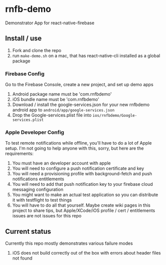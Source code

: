 # rnfb-demo

Demonstrator App for react-native-firebase

## Install / use

1. Fork and clone the repo
1. run `make-demo.sh` on a mac, that has react-native-cli installed as a global package

### Firebase Config

Go to the Firebase Console, create a new project, and set up demo apps

1. Android package name must be 'com.rnfbdemo'
1. iOS bundle name must be 'com.rnfbdemo'
1. Download / install the google-services.json for your new rnfbdemo android app to `android/app/google-services.json`
1. Drop the Google-services.plist file into `ios/rnfbdemo/Google-services.plist`

### Apple Developer Config

To test remote notifications while offline, you'll have to do a lot of Apple setup. I'm not going to help anyone with this, sorry, but here are the requirements:

1. You must have an developer account with apple
1. You will need to configure a push notification certificate and key
1. You will need a provisioning profile with background-fetch and push notifications entitlements
1. You will need to add that push notification key to your firebase cloud messaging configuration
1. You might want to make an actual test application so you can distribute it with testflight to test things
1. You will have to do all that yourself. Maybe create wiki pages in this project to share tips, but Apple/XCode/iOS profile / cert / entitlements issues are not issues for this repo

## Current status

Currently this repo mostly demonstrates various failure modes

1. iOS does not build correctly out of the box with errors about header files not found
